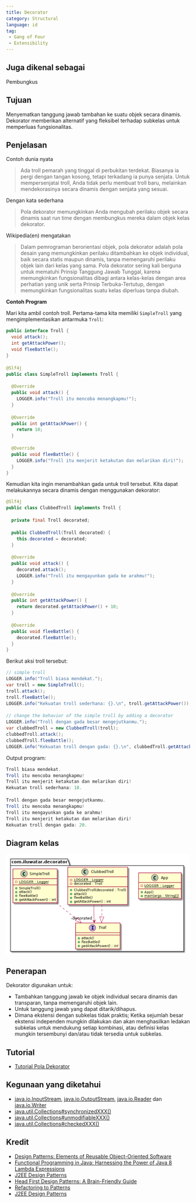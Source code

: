 ```yaml
---
title: Decorator
category: Structural
language: id
tag:
 - Gang of Four
 - Extensibility
---
```


## Juga dikenal sebagai

Pembungkus

## Tujuan

Menyematkan tanggung jawab tambahan ke suatu objek secara dinamis. Dekorator memberikan alternatif yang fleksibel terhadap subkelas untuk memperluas fungsionalitas.

## Penjelasan

Contoh dunia nyata

> Ada troll pemarah yang tinggal di perbukitan terdekat. Biasanya ia pergi dengan tangan kosong, tetapi terkadang ia
> punya senjata. Untuk mempersenjatai troll, Anda tidak perlu membuat troll baru, melainkan mendekorasinya
> secara dinamis dengan senjata yang sesuai.

Dengan kata sederhana

> Pola dekorator memungkinkan Anda mengubah perilaku objek secara dinamis saat run time dengan membungkus
> mereka dalam objek kelas dekorator.

Wikipedia(en) mengatakan

> Dalam pemrograman berorientasi objek, pola dekorator adalah pola desain yang memungkinkan perilaku
> ditambahkan ke objek individual, baik secara statis maupun dinamis, tanpa memengaruhi perilaku
> objek lain dari kelas yang sama. Pola dekorator sering kali berguna untuk mematuhi Prinsip Tanggung
> Jawab Tunggal, karena memungkinkan fungsionalitas dibagi antara kelas-kelas dengan area perhatian yang
> unik serta Prinsip Terbuka-Tertutup, dengan memungkinkan fungsionalitas suatu kelas diperluas tanpa diubah.

**Contoh Program**

Mari kita ambil contoh troll. Pertama-tama kita memiliki `SimpleTroll` yang mengimplementasikan antarmuka
`Troll`:

```java
public interface Troll {
  void attack();
  int getAttackPower();
  void fleeBattle();
}

@Slf4j
public class SimpleTroll implements Troll {

  @Override
  public void attack() {
    LOGGER.info("Troll itu mencoba menangkapmu!");
  }

  @Override
  public int getAttackPower() {
    return 10;
  }

  @Override
  public void fleeBattle() {
    LOGGER.info("Troll itu menjerit ketakutan dan melarikan diri!");
  }
}
```

Kemudian kita ingin menambahkan gada untuk troll tersebut. Kita dapat melakukannya secara dinamis dengan menggunakan dekorator:

```java
@Slf4j
public class ClubbedTroll implements Troll {

  private final Troll decorated;

  public ClubbedTroll(Troll decorated) {
    this.decorated = decorated;
  }

  @Override
  public void attack() {
    decorated.attack();
    LOGGER.info("Troll itu mengayunkan gada ke arahmu!");
  }

  @Override
  public int getAttackPower() {
    return decorated.getAttackPower() + 10;
  }

  @Override
  public void fleeBattle() {
    decorated.fleeBattle();
  }
}
```

Berikut aksi troll tersebut:

```java
// simple troll
LOGGER.info("Troll biasa mendekat.");
var troll = new SimpleTroll();
troll.attack();
troll.fleeBattle();
LOGGER.info("Kekuatan troll sederhana: {}.\n", troll.getAttackPower());

// change the behavior of the simple troll by adding a decorator
LOGGER.info("Troll dengan gada besar mengejutkanmu.");
var clubbedTroll = new ClubbedTroll(troll);
clubbedTroll.attack();
clubbedTroll.fleeBattle();
LOGGER.info("Kekuatan troll dengan gada: {}.\n", clubbedTroll.getAttackPower());
```

Output program:

```java
Troll biasa mendekat.
Troll itu mencoba menangkapmu!
Troll itu menjerit ketakutan dan melarikan diri!
Kekuatan troll sederhana: 10.

Troll dengan gada besar mengejutkanmu.
Troll itu mencoba menangkapmu!
Troll itu mengayunkan gada ke arahmu!
Troll itu menjerit ketakutan dan melarikan diri!
Kekuatan troll dengan gada: 20.
```

## Diagram kelas

![alt text](./etc/decorator.urm.png "Diagram kelas pola dekorator")

## Penerapan

Dekorator digunakan untuk:

* Tambahkan tanggung jawab ke objek individual secara dinamis dan transparan, tanpa
  memengaruhi objek lain.
* Untuk tanggung jawab yang dapat ditarik/dihapus.
* Dimana ekstensi dengan subkelas tidak praktis; Ketika sejumlah besar ekstensi independen
  mungkin dilakukan dan akan menghasilkan ledakan subkelas untuk mendukung setiap kombinasi, atau definisi
  kelas mungkin tersembunyi dan/atau tidak tersedia untuk subkelas.

## Tutorial

* [Tutorial Pola Dekorator](https://www.journaldev.com/1540/decorator-design-pattern-in-java-example)

## Kegunaan yang diketahui

* [java.io.InputStream](http://docs.oracle.com/javase/8/docs/api/java/io/InputStream.html), [java.io.OutputStream](http://docs.oracle.com/javase/8/docs/api/java/io/OutputStream.html),
  [java.io.Reader](http://docs.oracle.com/javase/8/docs/api/java/io/Reader.html) dan [java.io.Writer](http://docs.oracle.com/javase/8/docs/api/java/io/Writer.html)
* [java.util.Collections#synchronizedXXX()](http://docs.oracle.com/javase/8/docs/api/java/util/Collections.html#synchronizedCollection-java.util.Collection-)
* [java.util.Collections#unmodifiableXXX()](http://docs.oracle.com/javase/8/docs/api/java/util/Collections.html#unmodifiableCollection-java.util.Collection-)
* [java.util.Collections#checkedXXX()](http://docs.oracle.com/javase/8/docs/api/java/util/Collections.html#checkedCollection-java.util.Collection-java.lang.Class-)

## Kredit

* [Design Patterns: Elements of Reusable Object-Oriented Software](https://www.amazon.com/gp/product/0201633612/ref=as_li_tl?ie=UTF8&camp=1789&creative=9325&creativeASIN=0201633612&linkCode=as2&tag=javadesignpat-20&linkId=675d49790ce11db99d90bde47f1aeb59)
* [Functional Programming in Java: Harnessing the Power of Java 8 Lambda Expressions](https://www.amazon.com/gp/product/1937785467/ref=as_li_tl?ie=UTF8&camp=1789&creative=9325&creativeASIN=1937785467&linkCode=as2&tag=javadesignpat-20&linkId=7e4e2fb7a141631491534255252fd08b)
* [J2EE Design Patterns](https://www.amazon.com/gp/product/0596004273/ref=as_li_tl?ie=UTF8&camp=1789&creative=9325&creativeASIN=0596004273&linkCode=as2&tag=javadesignpat-20&linkId=48d37c67fb3d845b802fa9b619ad8f31)
* [Head First Design Patterns: A Brain-Friendly Guide](https://www.amazon.com/gp/product/0596007124/ref=as_li_tl?ie=UTF8&camp=1789&creative=9325&creativeASIN=0596007124&linkCode=as2&tag=javadesignpat-20&linkId=6b8b6eea86021af6c8e3cd3fc382cb5b)
* [Refactoring to Patterns](https://www.amazon.com/gp/product/0321213351/ref=as_li_tl?ie=UTF8&camp=1789&creative=9325&creativeASIN=0321213351&linkCode=as2&tag=javadesignpat-20&linkId=2a76fcb387234bc71b1c61150b3cc3a7)
* [J2EE Design Patterns](https://www.amazon.com/gp/product/0596004273/ref=as_li_tl?ie=UTF8&camp=1789&creative=9325&creativeASIN=0596004273&linkCode=as2&tag=javadesignpat-20&linkId=f27d2644fbe5026ea448791a8ad09c94)
